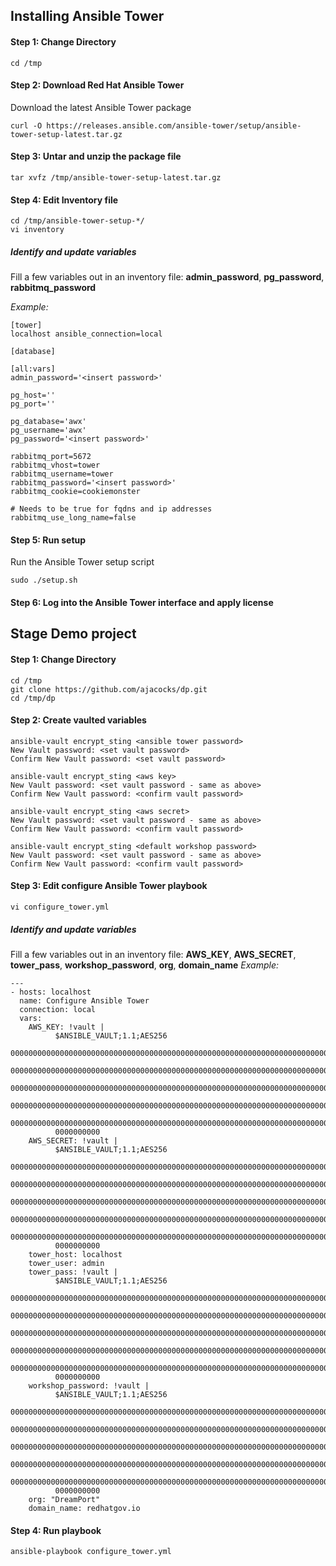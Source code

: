 ## Installing Ansible Tower

#### Step 1: Change Directory
```
cd /tmp
```

#### Step 2: Download Red Hat Ansible Tower
Download the latest Ansible Tower package
```
curl -O https://releases.ansible.com/ansible-tower/setup/ansible-tower-setup-latest.tar.gz
```

#### Step 3: Untar and unzip the package file
```
tar xvfz /tmp/ansible-tower-setup-latest.tar.gz
```

#### Step 4: Edit Inventory file
```
cd /tmp/ansible-tower-setup-*/
vi inventory
```
##### Identify and update variables
Fill a few variables out in an inventory file: **admin_password**, **pg_password**, **rabbitmq_password**

*Example:*
```
[tower]
localhost ansible_connection=local

[database]

[all:vars]
admin_password='<insert password>'

pg_host=''
pg_port=''

pg_database='awx'
pg_username='awx'
pg_password='<insert password>'

rabbitmq_port=5672
rabbitmq_vhost=tower
rabbitmq_username=tower
rabbitmq_password='<insert password>'
rabbitmq_cookie=cookiemonster

# Needs to be true for fqdns and ip addresses
rabbitmq_use_long_name=false
```

#### Step 5: Run setup
Run the Ansible Tower setup script
```
sudo ./setup.sh
```
#### Step 6: Log into the Ansible Tower interface and apply license

## Stage Demo project

#### Step 1: Change Directory
```
cd /tmp
git clone https://github.com/ajacocks/dp.git
cd /tmp/dp
```
#### Step 2: Create vaulted variables
```
ansible-vault encrypt_sting <ansible tower password>
New Vault password: <set vault password>
Confirm New Vault password: <set vault password>

ansible-vault encrypt_sting <aws key>
New Vault password: <set vault password - same as above>
Confirm New Vault password: <confirm vault password>

ansible-vault encrypt_sting <aws secret>
New Vault password: <set vault password - same as above>
Confirm New Vault password: <confirm vault password>

ansible-vault encrypt_sting <default workshop password>
New Vault password: <set vault password - same as above>
Confirm New Vault password: <confirm vault password>
```

#### Step 3: Edit configure Ansible Tower playbook
```
vi configure_tower.yml
```

##### Identify and update variables
Fill a few variables out in an inventory file: **AWS_KEY**, **AWS_SECRET**, **tower_pass**, **workshop_password**, **org**, **domain_name**
*Example:*
```
---
- hosts: localhost
  name: Configure Ansible Tower
  connection: local
  vars:
    AWS_KEY: !vault |
          $ANSIBLE_VAULT;1.1;AES256
          00000000000000000000000000000000000000000000000000000000000000000000000000000000
          00000000000000000000000000000000000000000000000000000000000000000000000000000000
          00000000000000000000000000000000000000000000000000000000000000000000000000000000
          00000000000000000000000000000000000000000000000000000000000000000000000000000000
          00000000000000000000000000000000000000000000000000000000000000000000000000000000
          0000000000
    AWS_SECRET: !vault |
          $ANSIBLE_VAULT;1.1;AES256
          00000000000000000000000000000000000000000000000000000000000000000000000000000000
          00000000000000000000000000000000000000000000000000000000000000000000000000000000
          00000000000000000000000000000000000000000000000000000000000000000000000000000000
          00000000000000000000000000000000000000000000000000000000000000000000000000000000
          00000000000000000000000000000000000000000000000000000000000000000000000000000000
          0000000000
    tower_host: localhost
    tower_user: admin
    tower_pass: !vault |
          $ANSIBLE_VAULT;1.1;AES256
          00000000000000000000000000000000000000000000000000000000000000000000000000000000
          00000000000000000000000000000000000000000000000000000000000000000000000000000000
          00000000000000000000000000000000000000000000000000000000000000000000000000000000
          00000000000000000000000000000000000000000000000000000000000000000000000000000000
          00000000000000000000000000000000000000000000000000000000000000000000000000000000
          0000000000
    workshop_password: !vault |
          $ANSIBLE_VAULT;1.1;AES256
          00000000000000000000000000000000000000000000000000000000000000000000000000000000
          00000000000000000000000000000000000000000000000000000000000000000000000000000000
          00000000000000000000000000000000000000000000000000000000000000000000000000000000
          00000000000000000000000000000000000000000000000000000000000000000000000000000000
          00000000000000000000000000000000000000000000000000000000000000000000000000000000
          0000000000
    org: "DreamPort"
    domain_name: redhatgov.io
```

#### Step 4: Run playbook
```
ansible-playbook configure_tower.yml
```

